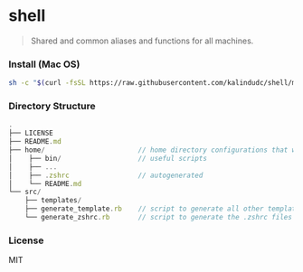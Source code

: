 # shell
> Shared and common aliases and functions for all machines.

### Install (Mac OS)

```sh
sh -c "$(curl -fsSL https://raw.githubusercontent.com/kalindudc/shell/main/install.sh)"
```

### Directory Structure
```js
.
├── LICENSE
├── README.md
├── home/                       // home directory configurations that will be `stowed`
│    ├── bin/                   // useful scripts
│    ├── ...
│    ├── .zshrc                 // autogenerated
│    └── README.md
└── src/
    ├── templates/
    ├── generate_template.rb    // script to generate all other templates
    └── generate_zshrc.rb       // script to generate the .zshrc files
```

### License
MIT
